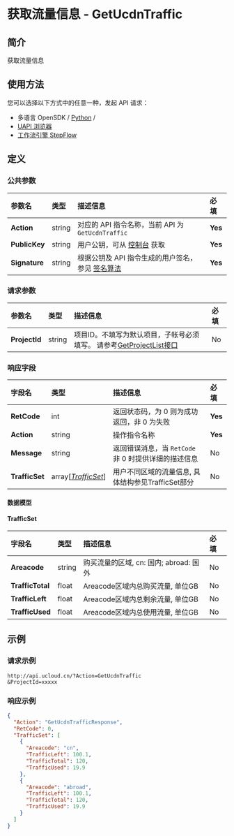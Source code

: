 # 获取流量信息 - GetUcdnTraffic

## 简介

获取流量信息






## 使用方法

您可以选择以下方式中的任意一种，发起 API 请求：
- 多语言 OpenSDK / [Python](https://github.com/ucloud/ucloud-sdk-python3) /
- [UAPI 浏览器](https://console.ucloud.cn/uapi/detail?id=GetUcdnTraffic)
- [工作流引擎 StepFlow](https://console.ucloud.cn/stepflow/manage/)


## 定义

### 公共参数

| 参数名 | 类型 | 描述信息 | 必填 |
|:---|:---|:---|:---|
| **Action**     | string  | 对应的 API 指令名称，当前 API 为 `GetUcdnTraffic`                        | **Yes** |
| **PublicKey**  | string  | 用户公钥，可从 [控制台](https://console.ucloud.cn/uapi/apikey) 获取                                             | **Yes** |
| **Signature**  | string  | 根据公钥及 API 指令生成的用户签名，参见 [签名算法](api/summary/signature.md)  | **Yes** |

### 请求参数

| 参数名 | 类型 | 描述信息 | 必填 |
|:---|:---|:---|:---|
| **ProjectId** | string | 项目ID。不填写为默认项目，子帐号必须填写。 请参考[GetProjectList接口](api/summary/get_project_list) |No|

### 响应字段

| 字段名 | 类型 | 描述信息 | 必填 |
|:---|:---|:---|:---|
| **RetCode** | int | 返回状态码，为 0 则为成功返回，非 0 为失败 |**Yes**|
| **Action** | string | 操作指令名称 |**Yes**|
| **Message** | string | 返回错误消息，当 `RetCode` 非 0 时提供详细的描述信息 |No|
| **TrafficSet** | array[[*TrafficSet*](#TrafficSet)] | 用户不同区域的流量信息, 具体结构参见TrafficSet部分 |No|

#### 数据模型


#### TrafficSet

| 字段名 | 类型 | 描述信息 | 必填 |
|:---|:---|:---|:---|
| **Areacode** | string | 购买流量的区域, cn: 国内; abroad: 国外 |No|
| **TrafficTotal** | float | Areacode区域内总购买流量, 单位GB |No|
| **TrafficLeft** | float | Areacode区域内总剩余流量, 单位GB |No|
| **TrafficUsed** | float | Areacode区域内总使用流量, 单位GB |No|

## 示例

### 请求示例
    
```
http://api.ucloud.cn/?Action=GetUcdnTraffic
&ProjectId=xxxxx
```

### 响应示例
    
```json
{
  "Action": "GetUcdnTrafficResponse",
  "RetCode": 0,
  "TrafficSet": [
    {
      "Areacode": "cn",
      "TrafficLeft": 100.1,
      "TrafficTotal": 120,
      "TrafficUsed": 19.9
    },
    {
      "Areacode": "abroad",
      "TrafficLeft": 100.1,
      "TrafficTotal": 120,
      "TrafficUsed": 19.9
    }
  ]
}
```





